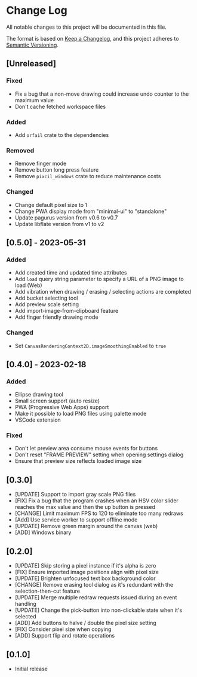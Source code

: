 # Change Log

All notable changes to this project will be documented in this file.

The format is based on [Keep a Changelog](https://keepachangelog.com/en/1.0.0/),
and this project adheres to [Semantic Versioning](https://semver.org/spec/v2.0.0.html).

## [Unreleased]

### Fixed

- Fix a bug that a non-move drawing could increase undo counter to the maximum value
- Don't cache fetched workspace files

### Added

- Add `orfail` crate to the dependencies

### Removed

- Remove finger mode
- Remove button long press feature
- Remove `pixcil_windows` crate to reduce maintenance costs

### Changed

- Change default pixel size to 1
- Change PWA display mode from "minimal-ui" to "standalone"
- Update pagurus version from v0.6 to v0.7
- Update libflate version from v1 to v2

## [0.5.0] - 2023-05-31

### Added

- Add created time and updated time attributes
- Add `load` query string parameter to specify a URL of a PNG image to load (Web)
- Add vibration when drawing / erasing / selecting actions are completed
- Add bucket selecting tool
- Add preview scale setting
- Add import-image-from-clipboard feature
- Add finger friendly drawing mode

### Changed

- Set `CanvasRenderingContext2D.imageSmoothingEnabled` to `true`

## [0.4.0] - 2023-02-18

### Added

- Ellipse drawing tool
- Small screen support (auto resize)
- PWA (Progressive Web Apps) support
- Make it possible to load PNG files using palette mode
- VSCode extension

### Fixed

- Don't let preview area consume mouse events for buttons
- Don't reset "FRAME PREVIEW" setting when opening settings dialog
- Ensure that preview size reflects loaded image size

## [0.3.0]

- [UPDATE] Support to import gray scale PNG files
- [FIX] Fix a bug that the program crashes when an HSV color slider reaches the max value and then the up button is pressed
- [CHANGE] Limit maximum FPS to 120 to eliminate too many redraws
- [Add] Use service worker to support offline mode
- [UPDATE] Remove green margin around the canvas (web)
- [ADD] Windows binary

## [0.2.0]

- [UPDATE] Skip storing a pixel instance if it's alpha is zero
- [FIX] Ensure imported image positions align with pixel size
- [UPDATE] Brighten unfocused text box background color
- [CHANGE] Remove erasing tool dialog as it's redundant with the selection-then-cut feature
- [UPDATE] Merge multiple redraw requests issued during an event handling
- [UPDATE] Change the pick-button into non-clickable state when it's selected
- [ADD] Add buttons to halve / double the pixel size setting
- [FIX] Consider pixel size when copying
- [ADD] Support flip and rotate operations

## [0.1.0]

- Initial release
